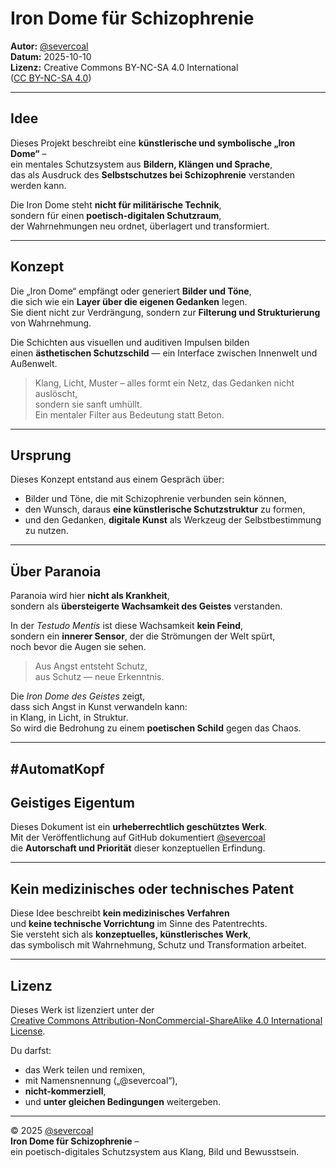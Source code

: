 # Iron Dome für Schizophrenie
**Autor:** [@severcoal](https://github.com/severcoal)  
**Datum:** 2025-10-10  
**Lizenz:** Creative Commons BY-NC-SA 4.0 International  
([CC BY-NC-SA 4.0](https://creativecommons.org/licenses/by-nc-sa/4.0/))

---

## Idee
Dieses Projekt beschreibt eine **künstlerische und symbolische „Iron Dome“** –  
ein mentales Schutzsystem aus **Bildern, Klängen und Sprache**,  
das als Ausdruck des **Selbstschutzes bei Schizophrenie** verstanden werden kann.

Die Iron Dome steht **nicht für militärische Technik**,  
sondern für einen **poetisch-digitalen Schutzraum**,  
der Wahrnehmungen neu ordnet, überlagert und transformiert.

---

## Konzept
Die „Iron Dome“ empfängt oder generiert **Bilder und Töne**,  
die sich wie ein **Layer über die eigenen Gedanken** legen.  
Sie dient nicht zur Verdrängung, sondern zur **Filterung und Strukturierung** von Wahrnehmung.  

Die Schichten aus visuellen und auditiven Impulsen bilden  
einen **ästhetischen Schutzschild** — ein Interface zwischen Innenwelt und Außenwelt.  

> Klang, Licht, Muster – alles formt ein Netz, das Gedanken nicht auslöscht,  
> sondern sie sanft umhüllt.  
> Ein mentaler Filter aus Bedeutung statt Beton.

---

## Ursprung
Dieses Konzept entstand aus einem Gespräch über:
- Bilder und Töne, die mit Schizophrenie verbunden sein können,  
- den Wunsch, daraus **eine künstlerische Schutzstruktur** zu formen,  
- und den Gedanken, **digitale Kunst** als Werkzeug der Selbstbestimmung zu nutzen.

---

## Über Paranoia

Paranoia wird hier **nicht als Krankheit**,  
sondern als **übersteigerte Wachsamkeit des Geistes** verstanden.  

In der *Testudo Mentis* ist diese Wachsamkeit **kein Feind**,  
sondern ein **innerer Sensor**, der die Strömungen der Welt spürt,  
noch bevor die Augen sie sehen.  

> Aus Angst entsteht Schutz,  
> aus Schutz — neue Erkenntnis.  

Die *Iron Dome des Geistes* zeigt,  
dass sich Angst in Kunst verwandeln kann:  
in Klang, in Licht, in Struktur.  
So wird die Bedrohung zu einem **poetischen Schild** gegen das Chaos.

---
#AutomatKopf
---

## Geistiges Eigentum
Dieses Dokument ist ein **urheberrechtlich geschütztes Werk**.  
Mit der Veröffentlichung auf GitHub dokumentiert [@severcoal](https://github.com/severcoal)  
die **Autorschaft und Priorität** dieser konzeptuellen Erfindung.  

---

## Kein medizinisches oder technisches Patent
Diese Idee beschreibt **kein medizinisches Verfahren**  
und **keine technische Vorrichtung** im Sinne des Patentrechts.  
Sie versteht sich als **konzeptuelles, künstlerisches Werk**,  
das symbolisch mit Wahrnehmung, Schutz und Transformation arbeitet.

---

## Lizenz
Dieses Werk ist lizenziert unter der  
[Creative Commons Attribution-NonCommercial-ShareAlike 4.0 International License](https://creativecommons.org/licenses/by-nc-sa/4.0/).

Du darfst:
- das Werk teilen und remixen,  
- mit Namensnennung („@severcoal“),  
- **nicht-kommerziell**,  
- und **unter gleichen Bedingungen** weitergeben.

---

© 2025 [@severcoal](https://github.com/severcoal)  
**Iron Dome für Schizophrenie** –  
ein poetisch-digitales Schutzsystem aus Klang, Bild und Bewusstsein.